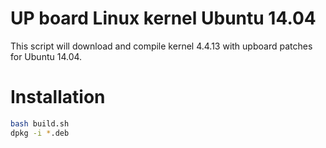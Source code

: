 # UP board Linux kernel Ubuntu 14.04

This script will download and compile kernel 4.4.13 with
upboard patches for Ubuntu 14.04.

# Installation


```bash
bash build.sh
dpkg -i *.deb
```
